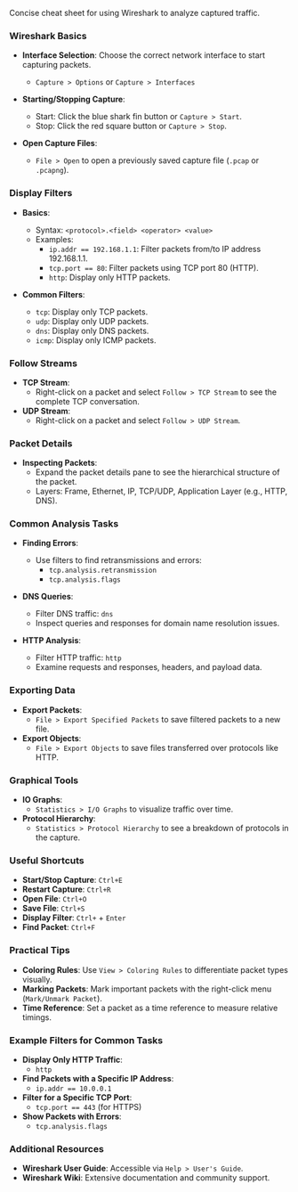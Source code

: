 Concise cheat sheet for using Wireshark to analyze captured traffic.

### Wireshark Basics

- **Interface Selection**: Choose the correct network interface to start capturing packets.
  - `Capture > Options` or `Capture > Interfaces`

- **Starting/Stopping Capture**:
  - Start: Click the blue shark fin button or `Capture > Start`.
  - Stop: Click the red square button or `Capture > Stop`.

- **Open Capture Files**:
  - `File > Open` to open a previously saved capture file (`.pcap` or `.pcapng`).

### Display Filters

- **Basics**:
  - Syntax: `<protocol>.<field> <operator> <value>`
  - Examples:
    - `ip.addr == 192.168.1.1`: Filter packets from/to IP address 192.168.1.1.
    - `tcp.port == 80`: Filter packets using TCP port 80 (HTTP).
    - `http`: Display only HTTP packets.

- **Common Filters**:
  - `tcp`: Display only TCP packets.
  - `udp`: Display only UDP packets.
  - `dns`: Display only DNS packets.
  - `icmp`: Display only ICMP packets.

### Follow Streams

- **TCP Stream**:
  - Right-click on a packet and select `Follow > TCP Stream` to see the complete TCP conversation.
- **UDP Stream**:
  - Right-click on a packet and select `Follow > UDP Stream`.

### Packet Details

- **Inspecting Packets**:
  - Expand the packet details pane to see the hierarchical structure of the packet.
  - Layers: Frame, Ethernet, IP, TCP/UDP, Application Layer (e.g., HTTP, DNS).

### Common Analysis Tasks

- **Finding Errors**:
  - Use filters to find retransmissions and errors:
    - `tcp.analysis.retransmission`
    - `tcp.analysis.flags`

- **DNS Queries**:
  - Filter DNS traffic: `dns`
  - Inspect queries and responses for domain name resolution issues.

- **HTTP Analysis**:
  - Filter HTTP traffic: `http`
  - Examine requests and responses, headers, and payload data.

### Exporting Data

- **Export Packets**:
  - `File > Export Specified Packets` to save filtered packets to a new file.
- **Export Objects**:
  - `File > Export Objects` to save files transferred over protocols like HTTP.

### Graphical Tools

- **IO Graphs**:
  - `Statistics > I/O Graphs` to visualize traffic over time.
- **Protocol Hierarchy**:
  - `Statistics > Protocol Hierarchy` to see a breakdown of protocols in the capture.

### Useful Shortcuts

- **Start/Stop Capture**: `Ctrl+E`
- **Restart Capture**: `Ctrl+R`
- **Open File**: `Ctrl+O`
- **Save File**: `Ctrl+S`
- **Display Filter**: `Ctrl+` + `Enter`
- **Find Packet**: `Ctrl+F`

### Practical Tips

- **Coloring Rules**: Use `View > Coloring Rules` to differentiate packet types visually.
- **Marking Packets**: Mark important packets with the right-click menu (`Mark/Unmark Packet`).
- **Time Reference**: Set a packet as a time reference to measure relative timings.

### Example Filters for Common Tasks

- **Display Only HTTP Traffic**:
  - `http`
- **Find Packets with a Specific IP Address**:
  - `ip.addr == 10.0.0.1`
- **Filter for a Specific TCP Port**:
  - `tcp.port == 443` (for HTTPS)
- **Show Packets with Errors**:
  - `tcp.analysis.flags`

### Additional Resources

- **Wireshark User Guide**: Accessible via `Help > User's Guide`.
- **Wireshark Wiki**: Extensive documentation and community support.
